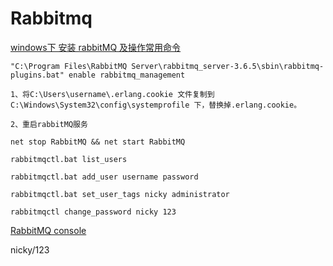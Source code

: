# Rabbitmq

[windows下 安装 rabbitMQ 及操作常用命令](<https://www.cnblogs.com/ericli-ericli/p/5902270.html>)

```
"C:\Program Files\RabbitMQ Server\rabbitmq_server-3.6.5\sbin\rabbitmq-plugins.bat" enable rabbitmq_management

1、将C:\Users\username\.erlang.cookie 文件复制到 C:\Windows\System32\config\systemprofile 下，替换掉.erlang.cookie。

2、重启rabbitMQ服务

net stop RabbitMQ && net start RabbitMQ

rabbitmqctl.bat list_users

rabbitmqctl.bat add_user username password

rabbitmqctl.bat set_user_tags nicky administrator

rabbitmqctl change_password nicky 123
```

[RabbitMQ console](<http://localhost:15672/>)

nicky/123

